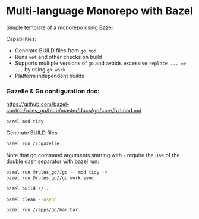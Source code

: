 # Multi-language Monorepo with Bazel

Simple template of a monorepo using Bazel. 

Capabilities:
* Generate BUILD files from `go.mod`
* Runs `vet` and other checks on build
* Supports multiple versions of `go` and avoids excessive `replace ... => ...` by using `go.work`
* Platform independent builds

### Gazelle & Go configuration doc:
https://github.com/bazel-contrib/rules_go/blob/master/docs/go/core/bzlmod.md

```bash
bazel mod tidy
```

Generate BUILD files:
```bash
bazel run //:gazelle  
```

Note that go command arguments starting with - require the use of the double dash separator with bazel run:
````bash
bazel run @rules_go//go -- mod tidy -v
bazel run @rules_go//go work sync
````

```bash
bazel build //... 
```

```bash
bazel clean --async
```

```bash
bazel run //apps/go/bar:bar
```